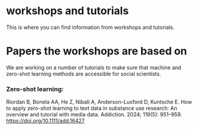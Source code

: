 # workshops and tutorials
This is where you can find information from workshops and tutorials.

# Papers the workshops are based on
We are working on a number of tutorials to make sure that machine and zero-shot learning methods are accessible for social scientists.

### Zero-shot learning:
Riordan B, Bonela AA, He Z, Nibali A, Anderson-Luxford D, Kuntsche E. How to apply zero-shot learning to text data in substance use research: An overview and tutorial with media data. Addiction. 2024; 119(5): 951–959. https://doi.org/10.1111/add.16427


